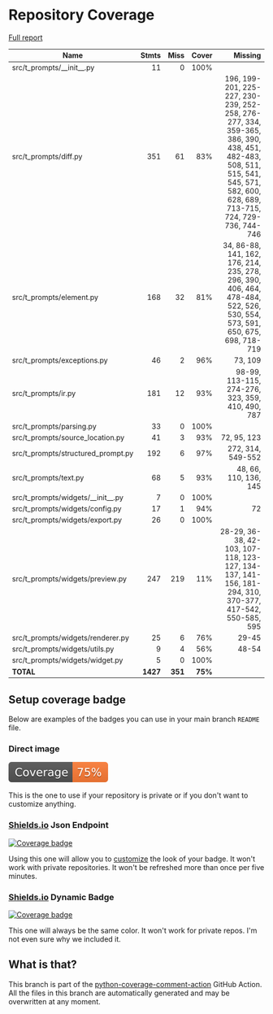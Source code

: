 # Repository Coverage

[Full report](https://htmlpreview.github.io/?https://github.com/habemus-papadum/t-prompts/blob/python-coverage-comment-action-data/htmlcov/index.html)

| Name                                   |    Stmts |     Miss |   Cover |   Missing |
|--------------------------------------- | -------: | -------: | ------: | --------: |
| src/t\_prompts/\_\_init\_\_.py         |       11 |        0 |    100% |           |
| src/t\_prompts/diff.py                 |      351 |       61 |     83% |196, 199-201, 225-227, 230-239, 252-258, 276-277, 334, 359-365, 386, 390, 438, 451, 482-483, 508, 511, 515, 541, 545, 571, 582, 600, 628, 689, 713-715, 724, 729-736, 744-746 |
| src/t\_prompts/element.py              |      168 |       32 |     81% |34, 86-88, 141, 162, 176, 214, 235, 278, 296, 390, 406, 464, 478-484, 522, 526, 530, 554, 573, 591, 650, 675, 698, 718-719 |
| src/t\_prompts/exceptions.py           |       46 |        2 |     96% |   73, 109 |
| src/t\_prompts/ir.py                   |      181 |       12 |     93% |98-99, 113-115, 274-276, 323, 359, 410, 490, 787 |
| src/t\_prompts/parsing.py              |       33 |        0 |    100% |           |
| src/t\_prompts/source\_location.py     |       41 |        3 |     93% |72, 95, 123 |
| src/t\_prompts/structured\_prompt.py   |      192 |        6 |     97% |272, 314, 549-552 |
| src/t\_prompts/text.py                 |       68 |        5 |     93% |48, 66, 110, 136, 145 |
| src/t\_prompts/widgets/\_\_init\_\_.py |        7 |        0 |    100% |           |
| src/t\_prompts/widgets/config.py       |       17 |        1 |     94% |        72 |
| src/t\_prompts/widgets/export.py       |       26 |        0 |    100% |           |
| src/t\_prompts/widgets/preview.py      |      247 |      219 |     11% |28-29, 36-38, 42-103, 107-118, 123-127, 134-137, 141-156, 181-294, 310, 370-377, 417-542, 550-585, 595 |
| src/t\_prompts/widgets/renderer.py     |       25 |        6 |     76% |     29-45 |
| src/t\_prompts/widgets/utils.py        |        9 |        4 |     56% |     48-54 |
| src/t\_prompts/widgets/widget.py       |        5 |        0 |    100% |           |
|                              **TOTAL** | **1427** |  **351** | **75%** |           |


## Setup coverage badge

Below are examples of the badges you can use in your main branch `README` file.

### Direct image

[![Coverage badge](https://raw.githubusercontent.com/habemus-papadum/t-prompts/python-coverage-comment-action-data/badge.svg)](https://htmlpreview.github.io/?https://github.com/habemus-papadum/t-prompts/blob/python-coverage-comment-action-data/htmlcov/index.html)

This is the one to use if your repository is private or if you don't want to customize anything.

### [Shields.io](https://shields.io) Json Endpoint

[![Coverage badge](https://img.shields.io/endpoint?url=https://raw.githubusercontent.com/habemus-papadum/t-prompts/python-coverage-comment-action-data/endpoint.json)](https://htmlpreview.github.io/?https://github.com/habemus-papadum/t-prompts/blob/python-coverage-comment-action-data/htmlcov/index.html)

Using this one will allow you to [customize](https://shields.io/endpoint) the look of your badge.
It won't work with private repositories. It won't be refreshed more than once per five minutes.

### [Shields.io](https://shields.io) Dynamic Badge

[![Coverage badge](https://img.shields.io/badge/dynamic/json?color=brightgreen&label=coverage&query=%24.message&url=https%3A%2F%2Fraw.githubusercontent.com%2Fhabemus-papadum%2Ft-prompts%2Fpython-coverage-comment-action-data%2Fendpoint.json)](https://htmlpreview.github.io/?https://github.com/habemus-papadum/t-prompts/blob/python-coverage-comment-action-data/htmlcov/index.html)

This one will always be the same color. It won't work for private repos. I'm not even sure why we included it.

## What is that?

This branch is part of the
[python-coverage-comment-action](https://github.com/marketplace/actions/python-coverage-comment)
GitHub Action. All the files in this branch are automatically generated and may be
overwritten at any moment.